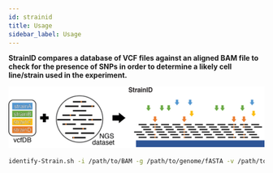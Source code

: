 ```yaml
---
id: strainid
title: Usage
sidebar_label: Usage
---
```


<!-- [strainid-icon]:../static/genopipe-img/strainid-icon.png -->

__StrainID compares a database of VCF files against an aligned BAM file to check for the presence of SNPs in order to determine a likely cell line/strain used in the experiment.__


![Figure1C](/genopipe-img/figure1c.png)

```bash
identify-Strain.sh -i /path/to/BAM -g /path/to/genome/fASTA -v /path/to/VCF/files -o /path/to/output
```

<!-- ### Dependencies

Set-up your dependencies with conda or singularity: -->
